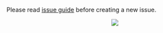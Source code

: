 Please read [issue guide](https://kevalpatel2106.github.io/pocket-ci/contributions/issue_guide) before creating a new issue.

<div align="center">
<img src="https://cloud.githubusercontent.com/assets/370176/26526332/03bb8ac2-432c-11e7-89aa-da3cd1c0e9cb.png">
</div>
